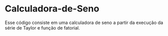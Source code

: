 # Calculadora-de-Seno
Esse código consiste em uma calculadora de seno a partir da execução da série de Taylor e função de fatorial.
